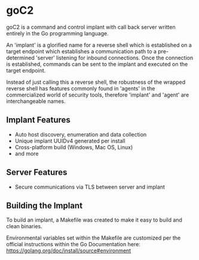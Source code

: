 # goC2
goC2 is a command and control implant with call back server written entirely in the 
Go programming language.

An 'implant' is a glorified name for a reverse shell which is established on a 
target endpoint which establishes a communication path to a pre-determined 'server' 
listening for inbound connections.  Once the connection is established, commands can 
be sent to the implant and executed on the target endpoint.

Instead of just calling this a reverse shell, the robustness of the wrapped reverse 
shell has features commonly found in 'agents' in the commercialized world of 
security tools, therefore 'implant' and 'agent' are interchangeable names. 

## Implant Features
* Auto host discovery, enumeration and data collection
* Unique implant UUIDv4 generated per install
* Cross-platform build (Windows, Mac OS, Linux)
* and more 

## Server Features
* Secure communications via TLS between server and implant 

## Building the Implant
To build an implant, a Makefile was created to make it easy to build and clean 
binaries. 

Environmental variables set within the Makefile are customized per the official 
instructions within the Go Documentation here: 
https://golang.org/doc/install/source#environment
